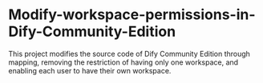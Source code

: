 # Modify-workspace-permissions-in-Dify-Community-Edition
This project modifies the source code of Dify Community Edition through mapping, removing the restriction of having only one workspace, and enabling each user to have their own workspace.
